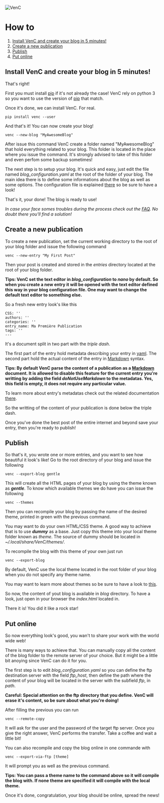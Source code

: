![VenC](https://download.tuxfamily.org/dsalem/img/2017_-_Denis_Salem_-_CC_By_SA_-_VenC-logo.svg "VenC")

# How to

1. [Install VenC and create your blog in 5 minutes!](#install-venc-and-create-your-blog-in-5-minutes)
2. [Create a new publication](#create-a-new-publication)
3. [Publish](#publish)
4. [Put online](#put-online)

## Install VenC and create your blog in 5 minutes!

That's right!

First you must install [pip](https://pypi.python.org/pypi/pip) if it's not already the case! VenC rely on python 3 so you want to use the version of [pip](https://pypi.python.org/pypi/pip) that match.

Once it's done, we can install VenC. For real.

	pip install venc --user

And that's it! You can now create your blog!

	venc --new-blog "MyAwesomeBlog"

After issue this command VenC create a folder named "MyAwesomeBlog" that hold everything related to your blog. This folder is located in the place where you issue the command. It's strongly advised to take of this folder and even perfom some backup sometimes!

The next step is to setup your blog. It's quick and easy, just edit the file named *blog_configuration.yaml* at the root of the folder of your blog. The main idea there is to define some informations about the blog as well as some options. The configuration file is explained [there](EN.md#main-config-file) so be sure to have a look!

That's it, your done! The blog is ready to use!

_In case your face somes troubles during the process check out the [FAQ](https://framagit.org/denissalem/VenC/blob/master/doc/faqEN.md). No doubt there you'll find a solution!_

## Create a new publication

To create a new publication, set the current working directory to the root of your blog folder and issue the following command

	venc --new-entry "My First Post"

Then your post is created and stored in the *entries* directory located at the root of your blog folder.

__Tips: VenC set the text editor in *blog_configuration* to _nano_ by default. So when you create a new entry it will be opened with the text editor defined this way in your blog configuration file. One may want to change the default text editor to something else.__

So a fresh new entry look's like this

	CSS: ''
	authors: ''
	categories: ''
	entry_name: Ma Première Publication
	tags: ''
	---

It's a document split in two part with the _triple dash_.

The first part of the entry hold metadata describing your entry in [yaml](http://www.yaml.org/). The second part hold the actual content of the entry in [Markdown](https://daringfireball.net/projects/markdown/) syntax.

__Tips: By default VenC parse the content of a publication as a [Markdown](https://daringfireball.net/projects/markdown/) document. It is allowed to disable this feature for the current entry you're writting by adding the field _doNotUseMarkdown_ to the metadatas. Yes, this field is empty, it does not require any particular value.__

To learn more about entry's metadatas check out the related documentation [there](EN.md#publications).

So the writting of the content of your publication is done below the triple dash.

Once you've done the best post of the entire internet and beyond save your entry, then you're ready to publish!

## Publish

So that's it, you wrote one or more entries, and you want to see how beautiful it look's like! Go to the root directory of your blog and issue the following

	venc --export-blog gentle

This will create all the HTML pages of your blog by using the theme known as __*gentle*__. To know which available themes we do have you can issue the following

	venc --themes

Then you can recompile your blog by passing the name of the desired theme, printed in green with the previous command.

You may want to do your own HTML/CSS theme. A good way to achieve that is to use __*dummy*__ as a base. Just copy this theme into your local theme folder known as _theme_. The source of dummy should be located in _~/.local/share/VenC/themes/_.

To recompile the blog with this theme of your own just run

	venc --export-blog

By default, VenC use the local theme located in the root folder of your blog when you do not specify any theme name.

You may want to learn more about themes so be sure to have a look to [this](EN.md#themes).

So now, the content of yout blog is available in _blog_ directory. To have a look, just open in your browser the _index.html_ located in.

There it is! You did it like a rock star!

## Put online

So now everything look's good, you wan't to share your work with the world wide web!

There is many ways to achieve that. You can manually copy all the content of the blog folder to the remote server of your choice. But it might be a little bit anoying since VenC can do it for you.

The first step is to edit *blog_configuration.yaml* so you can define the ftp destination server with the field *ftp_host*, then define the path where the content of your blog will be located in the server with the subfield _ftp_, in _path_.


__Careful: Special attention on the ftp directory that you define. VenC will erase it's content, so be sure about what you're doing!__

After filling the previous you can run

	venc --remote-copy

It will ask for the user and the password of the target ftp server. Once you give the right answer, VenC performs the transfer. Take a coffee and wait a little bit!

You can also recompile and copy the blog online in one commande with

	venc --export-via-ftp [theme]

It will prompt you as well as the previous command.

__Tips: You can pass a theme name to the command above so it will compile the blog with. If none theme are specified it will compile with the local theme.__

Once it's done, congratulation, your blog should be online, spread the news!

